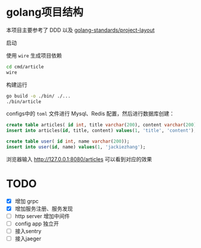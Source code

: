 # golang项目结构

本项目主要参考了 DDD 以及 [golang-standards/project-layout](https://github.com/golang-standards/project-layout)

启动

使用 `wire` 生成项目依赖
```sh
cd cmd/article
wire
```

构建运行
```sh
go build -o ./bin/ ./...
./bin/article
```

configs中的 `toml` 文件进行 Mysql、Redis 配置，然后进行数据库创建：
```sql
create table articles( id int, title varchar(200), content varchar(200));
insert into articles(id, title, content) values(1, 'title', 'content');

create table user( id int, name varchar(200));
insert into user(id, name) values(1, 'jackiezhang');
```

浏览器输入 http://127.0.0.1:8080/articles 可以看到对应的效果

# TODO

- [x] 增加 grpc
- [x] 增加服务注册、服务发现
- [ ] http server 增加中间件
- [ ] config app 独立开
- [ ] 接入sentry
- [ ] 接入jaeger
